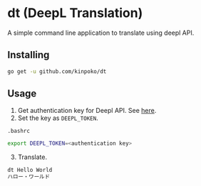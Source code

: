 # dt (DeepL Translation)

A simple command line application to translate using deepl API.

## Installing

```bash
go get -u github.com/kinpoko/dt
```

## Usage

1. Get authentication key for Deepl API. See [here](https://www.deepl.com/ja/docs-api/).
2. Set the key as `DEEPL_TOKEN`.

`.bashrc`

```bash
export DEEPL_TOKEN=<authentication key>
```

3. Translate.

```bash
dt Hello World
ハロー・ワールド
```

